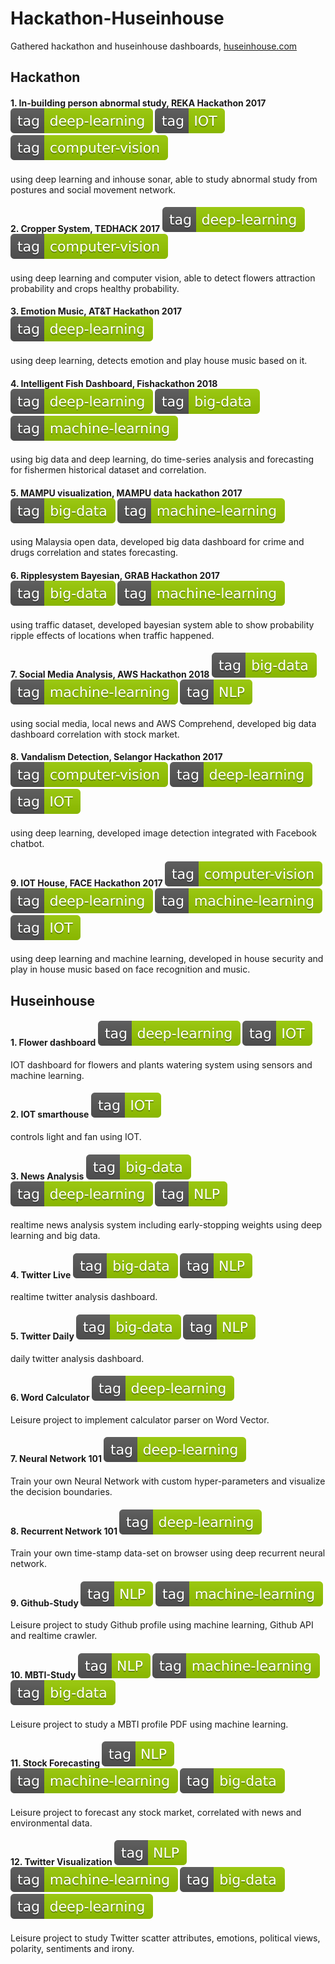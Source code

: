 # Hackathon-Huseinhouse
Gathered hackathon and huseinhouse dashboards, [huseinhouse.com](http://huseinhouse.com)

## Hackathon

#### 1. In-building person abnormal study, REKA Hackathon 2017 ![alt text](tags/tag-deep--learning-green.svg) ![alt text](tags/tag-IOT-green.svg) ![alt text](tags/tag-computer--vision-green.svg)

using deep learning and inhouse sonar, able to study abnormal study from postures and social movement network.

#### 2. Cropper System, TEDHACK 2017 ![alt text](tags/tag-deep--learning-green.svg) ![alt text](tags/tag-computer--vision-green.svg)

using deep learning and computer vision, able to detect flowers attraction probability and crops healthy probability.

#### 3. Emotion Music, AT&T Hackathon 2017 ![alt text](tags/tag-deep--learning-green.svg)

using deep learning, detects emotion and play house music based on it.

#### 4. Intelligent Fish Dashboard, Fishackathon 2018 ![alt text](tags/tag-deep--learning-green.svg) ![alt text](tags/tag-big--data-green.svg) ![alt text](tags/tag-machine--learning-green.svg)

using big data and deep learning, do time-series analysis and forecasting for fishermen historical dataset and correlation.

#### 5. MAMPU visualization, MAMPU data hackathon 2017 ![alt text](tags/tag-big--data-green.svg) ![alt text](tags/tag-machine--learning-green.svg)

using Malaysia open data, developed big data dashboard for crime and drugs correlation and states forecasting.

#### 6. Ripplesystem Bayesian, GRAB Hackathon 2017 ![alt text](tags/tag-big--data-green.svg) ![alt text](tags/tag-machine--learning-green.svg)

using traffic dataset, developed bayesian system able to show probability ripple effects of locations when traffic happened.

#### 7. Social Media Analysis, AWS Hackathon 2018 ![alt text](tags/tag-big--data-green.svg) ![alt text](tags/tag-machine--learning-green.svg) ![alt text](tags/tag-NLP-green.svg)

using social media, local news and AWS Comprehend, developed big data dashboard correlation with stock market.

#### 8. Vandalism Detection, Selangor Hackathon 2017 ![alt text](tags/tag-computer--vision-green.svg) ![alt text](tags/tag-deep--learning-green.svg) ![alt text](tags/tag-IOT-green.svg)

using deep learning, developed image detection integrated with Facebook chatbot.

#### 9. IOT House, FACE Hackathon 2017 ![alt text](tags/tag-computer--vision-green.svg) ![alt text](tags/tag-deep--learning-green.svg) ![alt text](tags/tag-machine--learning-green.svg) ![alt text](tags/tag-IOT-green.svg)

using deep learning and machine learning, developed in house security and play in house music based on face recognition and music.

## Huseinhouse

#### 1. Flower dashboard ![alt text](tags/tag-deep--learning-green.svg) ![alt text](tags/tag-IOT-green.svg)

IOT dashboard for flowers and plants watering system using sensors and machine learning.

#### 2. IOT smarthouse ![alt text](tags/tag-IOT-green.svg)

controls light and fan using IOT.

#### 3. News Analysis ![alt text](tags/tag-big--data-green.svg) ![alt text](tags/tag-deep--learning-green.svg) ![alt text](tags/tag-NLP-green.svg)

realtime news analysis system including early-stopping weights using deep learning and big data.

#### 4. Twitter Live ![alt text](tags/tag-big--data-green.svg) ![alt text](tags/tag-NLP-green.svg)

realtime twitter analysis dashboard.

#### 5. Twitter Daily ![alt text](tags/tag-big--data-green.svg) ![alt text](tags/tag-NLP-green.svg)

daily twitter analysis dashboard.

#### 6. Word Calculator ![alt text](tags/tag-deep--learning-green.svg)

Leisure project to implement calculator parser on Word Vector.

#### 7. Neural Network 101 ![alt text](tags/tag-deep--learning-green.svg)

Train your own Neural Network with custom hyper-parameters and visualize the decision boundaries.

#### 8. Recurrent Network 101 ![alt text](tags/tag-deep--learning-green.svg)

Train your own time-stamp data-set on browser using deep recurrent neural network.

#### 9. Github-Study ![alt text](tags/tag-NLP-green.svg) ![alt text](tags/tag-machine--learning-green.svg)

Leisure project to study Github profile using machine learning, Github API and realtime crawler.

#### 10. MBTI-Study ![alt text](tags/tag-NLP-green.svg) ![alt text](tags/tag-machine--learning-green.svg) ![alt text](tags/tag-big--data-green.svg)

Leisure project to study a MBTI profile PDF using machine learning.

#### 11. Stock Forecasting ![alt text](tags/tag-NLP-green.svg) ![alt text](tags/tag-machine--learning-green.svg) ![alt text](tags/tag-big--data-green.svg)

Leisure project to forecast any stock market, correlated with news and environmental data.

#### 12. Twitter Visualization ![alt text](tags/tag-NLP-green.svg) ![alt text](tags/tag-machine--learning-green.svg) ![alt text](tags/tag-big--data-green.svg) ![alt text](tags/tag-deep--learning-green.svg)

Leisure project to study Twitter scatter attributes, emotions, political views, polarity, sentiments and irony.
